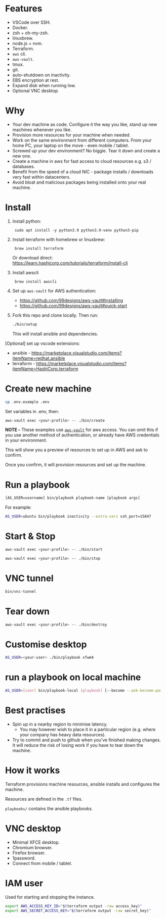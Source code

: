 # Features

* VSCode over SSH.
* Docker.
* zsh + oh-my-zsh.
* linuxbrew.
* node.js + nvm.
* Terraform.
* `aws` cli.
* `aws-vault`.
* tmux.
* git.
* auto-shutdown on inactivity.
* EBS encryption at rest.
* Expand disk when running low.
* Optional VNC desktop

# Why
* Your dev machine as code. Configure it the way you like, stand up new machines whenever you like.
* Provision more resources for your machine when needed.
* Work on the same environment from different computers. From your home PC, your laptop on the move - even mobile / tablet.
* Screwed up your dev environment? No biggie. Tear it down and create a new one.
* Create a machine in aws for fast access to cloud resources e.g. s3 / databases.
* Benefit from the speed of a cloud NIC - package installs / downloads very fast within datacenters.
* Avoid bloat and malicious packages being installed onto your real machine.

# Install

1. Install python:

        sudo apt install -y python3.9 python3.9-venv python3-pip

2. Install terraform with homebrew or linuxbrew:

        brew install terraform

    Or download direct: https://learn.hashicorp.com/tutorials/terraform/install-cli

3. Install awscli

        brew install awscli

4. Set up `aws-vault` for AWS authentication:
    * https://github.com/99designs/aws-vault#installing
    * https://github.com/99designs/aws-vault#quick-start

5. Fork this repo and clone locally. Then run:

    ```bash
    ./bin/setup
    ```

    This will install ansible and dependencies.

[Optional] set up vscode extensions:

  * ansible - https://marketplace.visualstudio.com/items?itemName=redhat.ansible
  * terraform - https://marketplace.visualstudio.com/items?itemName=HashiCorp.terraform

# Create new machine
```bash
cp .env.example .env
```

Set variables in .env, then:

```bash
aws-vault exec <your-profile> -- ./bin/create
```

**NOTE -**
These examples use [`aws-vault`](https://github.com/99designs/aws-vault#quick-start) for aws access. You can omit this if you use another method of authentication, or already have AWS credentials in your environment.

This will show you a preview of resources to set up in AWS and ask to confirm.

Once you confirm, it will provision resources and set up the machine.

# Run a playbook
```bash
[AS_USER=username] bin/playbook playbook-name [playbook args]
```
For example:

```bash
AS_USER=ubuntu bin/playbook inactivity --extra-vars ssh_port=15847
```

# Start & Stop
```bash
aws-vault exec <your-profile> -- ./bin/start
```

```bash
aws-vault exec <your-profile> -- ./bin/stop
```

# VNC tunnel
```bash
bin/vnc-tunnel
```

# Tear down
```bash
aws-vault exec <your-profile> -- ./bin/destroy
```

# Customise desktop
```bash
AS_USER=<your-user> ./bin/playbook xfwm4
```

# run a playbook on local machine
```bash
AS_USER=[user] bin/playbook-local [playbook] [--become --ask-become-pass] [playbook args]
```

# Best practises
* Spin up in a nearby region to minimise latency.
  * You may however wish to place it in a particular region (e.g. where your company has heavy data resources).
* Try to commit and push to github when you've finished making changes. It will reduce the risk of losing work if you have to tear down the machine.

# How it works

Terraform provisions machine resources, ansible installs and configures the machine.

Resources are defined in the `.tf` files.

`playbooks/` contains the ansible playbooks.

# VNC desktop
* Minimal XFCE desktop.
* Chromium browser.
* Firefox browser.
* 1password.
* Connect from mobile / tablet.

# IAM user
Used for starting and stopping the instance.
```bash
export AWS_ACCESS_KEY_ID="$(terraform output -raw access_key)"
export AWS_SECRET_ACCESS_KEY="$(terraform output -raw secret_key)"
```
